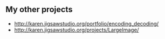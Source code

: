 ## My other projects
* http://karen.jigsawstudio.org/portfolio/encoding_decoding/
* http://karen.jigsawstudio.org/projects/LargeImage/
